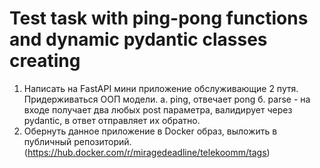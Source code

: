 # Test task with ping-pong functions and dynamic pydantic classes creating

1. Написать на FastAPI мини приложение обслуживающие 2 путя. Придерживаться ООП модели. 
    а. ping, отвечает pong
    б. parse - на входе получает два любых post параметра, валидирует через pydantic, в ответ отправляет их обратно.
2. Обернуть данное приложение в Docker образ, выложить в публичный репозиторий. (https://hub.docker.com/r/miragedeadline/telekoomm/tags)

